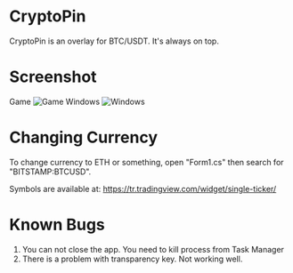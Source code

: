 # CryptoPin
CryptoPin is an overlay for BTC/USDT. It's always on top.

# Screenshot
Game
![Game](https://media.discordapp.net/attachments/795439550880809002/804809998815330324/unknown.png)
Windows
![Windows](https://media.discordapp.net/attachments/800486758483230764/804811761785897000/Windows.png)

# Changing Currency
To change currency to ETH or something, open "Form1.cs" then search for "BITSTAMP:BTCUSD". 

Symbols are available at: https://tr.tradingview.com/widget/single-ticker/

# Known Bugs
1) You can not close the app. You need to kill process from Task Manager
2) There is a problem with transparency key. Not working well.
